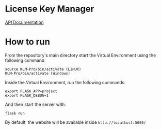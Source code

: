 # License Key Manager

[API Documentation](https://documenter.getpostman.com/view/20172540/UVsSP3vk)

# How to run

From the repository's main directory start the Virtual Environment using the following command:

``` 
source KLM-Pro/bin/activate (LINUX)
KLM-Pro/bin/activate (Windows)
```

Inside the Virtual Environment, run the following commands:

```
export FLASK_APP=project
export FLASK_DEBUG=1
```

And then start the server with:

```
flask run
```

By default, the website will be available inside ```http://localhost:5000/```

